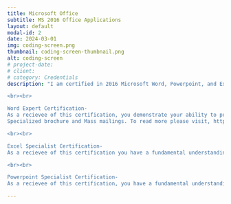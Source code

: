 ```yaml
---
title: Microsoft Office
subtitle: MS 2016 Office Applications
layout: default
modal-id: 2
date: 2024-03-01
img: coding-screen.png
thumbnail: coding-screen-thumbnail.png
alt: coding-screen
# project-date: 
# client: 
# category: Credentials
description: "I am certified in 2016 Microsoft Word, Powerpoint, and Excel. These crendials are for the 2016 versions but for most use cases have applications in the current MS365 versions of Word, Powerpoint, and Excel. Below are some descriptions straight from Microsoft for the certifications.

<br><br>

Word Expert Certification-
As a recievee of this certification, you demonstrate your ability to proficiently use the advanced features of Word 2016 for Document and content management and Advanced formatting. You can create and manage professional documents of four pages or more for a variety of specialized purposes and situations.You know how to customize Word environments to meet project needs and to enhance productivity. Examples of expert-level documents include Business plans, Research papers, Books
Specialized brochure and Mass mailings. To read more please visit, https://learn.microsoft.com/en-us/credentials/certifications/mos-word-2016-expert/.

<br><br>

Excel Specialist Certification-
As a recievee of this certification you have a fundamental understanding of the Excel 2016 environment. You demonstrate your ability to apply the main features of the program, such as, cCreating and editing a workbook with multiple sheets and using a graphic element to represent data visually. Workbook examples include, professional-looking budgets, financial statements, team performance charts, sales invoices and data-entry logs. To read more please visit, https://learn.microsoft.com/en-us/credentials/certifications/mos-excel-2016/.

<br><br>

Powerpoint Specialist Certification-
As a recievee of this certification, you have a fundamental understanding of the PowerPoint 2016 environment. You demonstrate your ability to apply the main features of the program, such as creating, editing, and enhancing presentations. Presentation examples include professional-grade sales presentations, employee training, instructional materials and kiosk slide shows. To read more please visit, https://learn.microsoft.com/en-us/credentials/certifications/mos-powerpoint-2016/."

---
```

